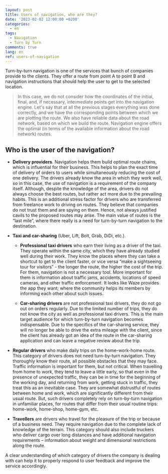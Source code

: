 ```yaml
---
layout: post
title: Users of navigation, who are they?
date: '2023-02-02 12:00:00 +0200'
categories:
  - en
tags:
  - Navigation
  - Turn by Turn
comments: true
lang: en
ref: users-of-navigation
---
```

Turn-by-turn navigation is one of the services that bunch of companies provide to the clients. They offer a route from point A to point B and navigation instructions that should help the user to get to the selected location.

> In this case, we do not consider how the coordinates of the initial, final, and, if necessary, intermediate points get into the navigation engine. Let's say that at all the previous stages everything was done correctly, and we have the corresponding points between which we are plotting the route. We also have reliable data about the road network, based on which we build the route. Navigation engine offers the optimal (in terms of the available information about the road network) routes.

## Who is the user of the navigation?

- **Delivery providers**. Navigation helps them build optimal route chains, which is influential for their business. This helps to plan the exact time of delivery of orders to users while simultaneously reducing the cost of one delivery. The drivers already know the area in which they work well, so in this case, the use of navigation is a requirement of the company itself. Although, despite the knowledge of the area, drivers do not always choose the best routes, but rather act more due to the prevailing habits. This is an additional stress factor for drivers who are transferred from freelance work to driving on routes. They believe that companies do not trust them and are spying on them. Hence, not always justified cavils to the proposed routes may arise. The main value of routes is the “last mile”, where there really is a need for turn-by-turn navigation to the destination.

- **Taxi and car-sharing** (Uber, Lift, Bolt, Grab, DiDi, etc.).

  - **Professional taxi drivers** who earn their living as a driver of the taxi. They operate within the same city, which they have already studied well during their work. They know the places where they can take a shortcut to get to the client faster, or vice versa “make a sightseeing tour for visitors” - the longer the route, the higher the cost of the trip. For them, navigation is not a necessary tool. More important for them is information about traffic jams, accidents, locations of speed cameras, and other traffic enforcement. It looks like Waze provides the app they want; where the community helps its members by informing each other about such issues.

  - **Car-sharing drivers** are not professional taxi drivers, they do not go out on orders regularly. Due to the limited number of trips, they do not know the city as well as professional taxi drivers. This is the main target audience for which turn-by-turn navigation becomes indispensable. Due to the specifics of the car-sharing service, they will no longer be able to drive the extra mileage with the client, since the client has already got an idea of the route in the car-sharing application and can leave a negative review about the trip.

- **Regular drivers** who make daily trips on the home-work-home route. This category of drivers does not need turn-by-turn navigation. They thoroughly know their route, all possible obstacles that they may face. Traffic information is important for them, but not critical. When travelling from home to work, they tend to leave a little early, so that even in the presence of unexpected traffic, they can be in time for the beginning of the working day, and returning from work, getting stuck in traffic, they treat this as an inevitable case. They are somewhat distrustful of routes between home and work, which are significantly different from their usual route. But, such drivers completely rely on turn-by-turn navigation in unfamiliar places, for routes that differ from their usual routine trips: home-work, home-shop, home-gym, etc.

- **Travellers** are drivers who travel for the pleasure of the trip or because of a business need. They require navigation due to the complete lack of knowledge of the terrain. This category should also include truckers who deliver cargo over long distances and have additional navigation requirements – information about weight and dimensional restrictions along the route.

A clear understanding of which category of drivers the company is dealing with can help it to properly respond to user feedback and improve the service accordingly.
